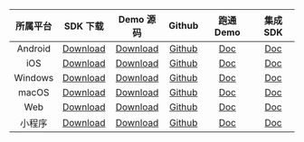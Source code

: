 
|所属平台| SDK 下载 | Demo 源码 | Github | 跑通 Demo| 集成 SDK|
|:-:|:-:|:-:|:-:|:-:|:-:|
|Android|[Download](https://cloud.tencent.com/document/product/1137/43150)|<a href="https://demo.qcloudtiw.com/android/TICDemo.zip">Download</a>|[Github](https://github.com/tencentyun/TIC/tree/master)|[Doc](./快速入门/跑通Demo/Android.md)|[Doc](./快速入门/集成SDK/Android.md)|
|iOS|[Download](https://cloud.tencent.com/document/product/1137/43151)|<a href="https://demo.qcloudtiw.com/ios/TICDemo.zip">Download</a>|[Github](https://github.com/tencentyun/TIC/tree/master)|[Doc](./快速入门/跑通Demo/iOS.md)|[Doc](./快速入门/集成SDK/iOS.md)|
|Windows|[Download](https://cloud.tencent.com/document/product/1137/43153)|<a href="https://demo.qcloudtiw.com/win/src/tic_source.zip">Download</a>|[Github](https://github.com/tencentyun/TIC/tree/master)|[Doc](./快速入门/跑通Demo/Windows.md)|[Doc](./快速入门/集成SDK/Windows.md)|
|macOS|[Download](https://cloud.tencent.com/document/product/1137/43151)|<a href="https://demo.qcloudtiw.com/mac/src/TICDemo_Mac.zip">Download</a>|[Github](https://github.com/tencentyun/TIC/tree/master)|[Doc](./快速入门/跑通Demo/Mac.md)|[Doc](./快速入门/集成SDK/macOS.md)|
|Web|[Download](https://cloud.tencent.com/document/product/1137/43152)|<a href="https://demo.qcloudtiw.com/web/latest/web-demo.zip">Download</a>|[Github](https://github.com/tencentyun/TIC/tree/master)|[Doc](./快速入门/跑通Demo/Web.md)|[Doc](./快速入门/集成SDK/Web.md)|
|小程序|[Download](https://cloud.tencent.com/document/product/1137/43154)|<a href="https://demo.qcloudtiw.com/wx/%E5%B0%8F%E7%A8%8B%E5%BA%8F-canvas.zip">Download</a>|[Github](https://github.com/tencentyun/TIC/tree/master)|[Doc](./快速入门/跑通Demo/小程序.md)|[Doc](./快速入门/集成SDK/小程序.md)|




